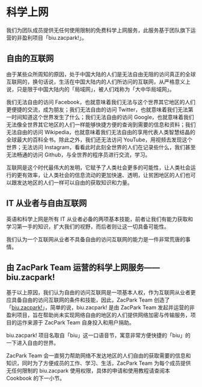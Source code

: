 # 科学上网

我们为团队成员提供无任何使用限制的免费科学上网服务，此服务基于团队旗下运营的非盈利项目「biu.zacpark!」。

## 自由的互联网

由于某些众所周知的原因，处于中国大陆的人们是无法自由无阻的访问真正的全球互联网的，换句话说，生活在中国大陆内的人们所访问的互联网，从严格意义上说，只是限于中国大陆内的「局域网」，被人们戏称为「大中华局域网」。

我们无法自由的访问 Facebook，也就意味着我们无法与这个世界其它地区的人们更便捷的交流，成为朋友；我们无法自由的访问 Twitter，也就意味着我们无法第一时间知道这个世界发生了什么；我们无法自由的访问 Google，也就意味着我们无法像全世界其它地区的人们一样能够快捷方便的查询到需要的信息和资料；我们无法自由的访问 Wikipedia，也就意味着我们无法自由的享用代表人类智慧结晶的全球最大的百科全书。除此之外，我们还无法访问 YouTube，用视频去发现这个世界；无法访问 Instagram，看看此时此刻全世界的人们在记录些什么，我们甚至无法畅通的访问 Github，与全世界的程序员进行交流，学习。

互联网是这个时代最伟大的发明，它赋予了人类社会更多的可能性，让人类社会运行的更有效率，让人类社会的信息流动的更加快速、透明，让贫困地区的人们也可以跟发达地区的人们一样可以自由的获取知识和力量。

## IT 从业者与自由互联网

英语和科学上网是所有 IT 从业者必备的两项基本技能，前者让我们有能力获取和学习第一手的知识，扩大我们的视野，而后者则让这一切具备可能性。

我们认为一个互联网从业者不具备自由的访问互联网的能力是一件非常荒唐的事情。

## 由 ZacPark Team 运营的科学上网服务——biu.zacpark!

基于以上原因，我们认为自由的访问互联网是一项基本人权，作为互联网从业者更应具备自由的访问互联网的条件和技能，因此，ZacPark Team 创造了「[biu.zacpark!](http://biu.zacpark.com)」，简单的说，biu.zacpark! 是由 ZacPark Team 发起并运营的非盈利项目，旨在帮助尚未实现网络自由的地区的人们提供网络加密与传输服务，项目的运作来源于 ZacPark Team 自身投入和用户捐助。

biu.zacpark! 项目名取自「biu」这一口语音节，寓意非常方便快捷的「biu」的一下进入自由的世界。

ZacPark Team 会一直努力帮助网络不发达地区的人们自由的获取需要的信息和知识，同时为了方便成员的工作、学习、生活，ZacPark Team 为每个成员提供无任何限制的 biu.zacpark 使用权限，具体的申请和使用教程请查阅本 Cookbook 的下一小节。